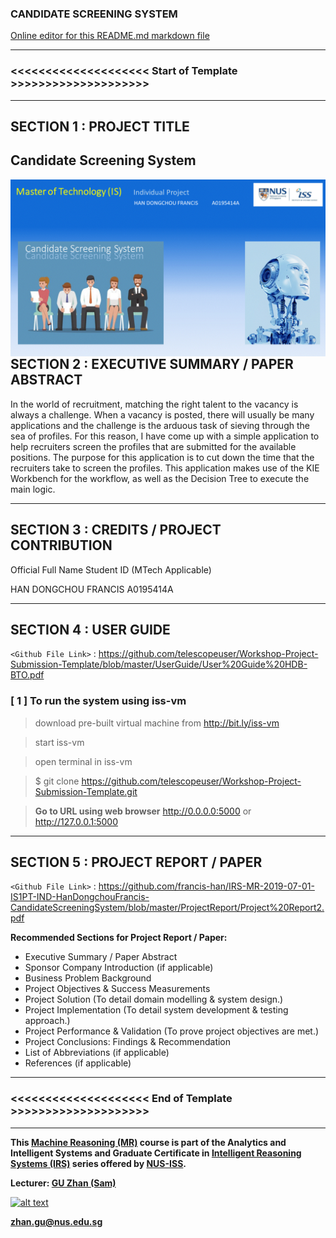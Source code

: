 ﻿### CANDIDATE SCREENING SYSTEM

[Online editor for this README.md markdown file](https://pandao.github.io/editor.md/en.html "pandao")

---

### <<<<<<<<<<<<<<<<<<<< Start of Template >>>>>>>>>>>>>>>>>>>>

---

## SECTION 1 : PROJECT TITLE
## Candidate Screening System

<img src="Miscellaneous/Banner.gif"
     style="float: left; margin-right: 0px;" />

---
## SECTION 2 : EXECUTIVE SUMMARY / PAPER ABSTRACT
In the world of recruitment, matching the right talent to the vacancy is always a challenge. When a vacancy is posted, there will usually be many applications and the challenge is the arduous task of sieving through the sea of profiles.
For this reason, I have come up with a simple application to help recruiters screen the profiles that are submitted for the available positions.
The purpose for this application is to cut down the time that the recruiters take to screen the profiles.
This application makes use of the KIE Workbench for the workflow, as well as the Decision Tree to execute the main logic.




---
## SECTION 3 : CREDITS / PROJECT CONTRIBUTION

Official Full Name	     Student ID (MTech Applicable)	

HAN DONGCHOU FRANCIS	A0195414A	



---
## SECTION 4 : USER GUIDE

`<Github File Link>` : <https://github.com/telescopeuser/Workshop-Project-Submission-Template/blob/master/UserGuide/User%20Guide%20HDB-BTO.pdf>

### [ 1 ] To run the system using iss-vm

> download pre-built virtual machine from http://bit.ly/iss-vm

> start iss-vm

> open terminal in iss-vm

> $ git clone https://github.com/telescopeuser/Workshop-Project-Submission-Template.git

> **Go to URL using web browser** http://0.0.0.0:5000 or http://127.0.0.1:5000

---
## SECTION 5 : PROJECT REPORT / PAPER

`<Github File Link>` : <https://github.com/francis-han/IRS-MR-2019-07-01-IS1PT-IND-HanDongchouFrancis-CandidateScreeningSystem/blob/master/ProjectReport/Project%20Report2.pdf>

**Recommended Sections for Project Report / Paper:**
- Executive Summary / Paper Abstract
- Sponsor Company Introduction (if applicable)
- Business Problem Background
- Project Objectives & Success Measurements
- Project Solution (To detail domain modelling & system design.)
- Project Implementation (To detail system development & testing approach.)
- Project Performance & Validation (To prove project objectives are met.)
- Project Conclusions: Findings & Recommendation
- List of Abbreviations (if applicable)
- References (if applicable)


---

### <<<<<<<<<<<<<<<<<<<< End of Template >>>>>>>>>>>>>>>>>>>>

---

**This [Machine Reasoning (MR)](https://www.iss.nus.edu.sg/executive-education/course/detail/machine-reasoning "Machine Reasoning") course is part of the Analytics and Intelligent Systems and Graduate Certificate in [Intelligent Reasoning Systems (IRS)](https://www.iss.nus.edu.sg/stackable-certificate-programmes/intelligent-systems "Intelligent Reasoning Systems") series offered by [NUS-ISS](https://www.iss.nus.edu.sg "Institute of Systems Science, National University of Singapore").**

**Lecturer: [GU Zhan (Sam)](https://www.iss.nus.edu.sg/about-us/staff/detail/201/GU%20Zhan "GU Zhan (Sam)")**

[![alt text](https://www.iss.nus.edu.sg/images/default-source/About-Us/7.6.1-teaching-staff/sam-website.tmb-.png "Let's check Sam' profile page")](https://www.iss.nus.edu.sg/about-us/staff/detail/201/GU%20Zhan)

**zhan.gu@nus.edu.sg**
